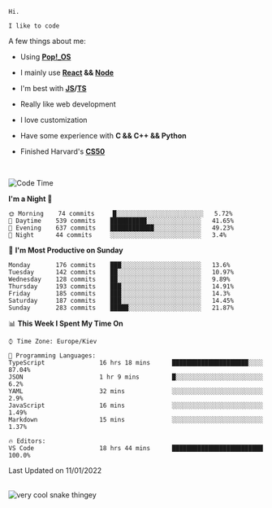 ```
Hi.

I like to code
```

A few things about me:

-   Using **[Pop!\_OS](https://pop.system76.com/)**

-   I mainly use **[React](https://reactjs.org/) && [Node](https://nodejs.org/en/)**

-   I'm best with **[JS](https://www.javascript.com/)/[TS](https://www.typescriptlang.org/)**

-   Really like web development

-   I love customization

-   Have some experience with **C && C++ && Python**

-   Finished Harvard's **[CS50](https://cs50.harvard.edu)**

<br>

<!--START_SECTION:waka-->
![Code Time](http://img.shields.io/badge/Code%20Time-252%20hrs%2039%20mins-blue)

**I'm a Night 🦉** 

```text
🌞 Morning    74 commits     █░░░░░░░░░░░░░░░░░░░░░░░░   5.72% 
🌆 Daytime    539 commits    ██████████░░░░░░░░░░░░░░░   41.65% 
🌃 Evening    637 commits    ████████████░░░░░░░░░░░░░   49.23% 
🌙 Night      44 commits     ░░░░░░░░░░░░░░░░░░░░░░░░░   3.4%

```
📅 **I'm Most Productive on Sunday** 

```text
Monday       176 commits    ███░░░░░░░░░░░░░░░░░░░░░░   13.6% 
Tuesday      142 commits    ██░░░░░░░░░░░░░░░░░░░░░░░   10.97% 
Wednesday    128 commits    ██░░░░░░░░░░░░░░░░░░░░░░░   9.89% 
Thursday     193 commits    ███░░░░░░░░░░░░░░░░░░░░░░   14.91% 
Friday       185 commits    ███░░░░░░░░░░░░░░░░░░░░░░   14.3% 
Saturday     187 commits    ███░░░░░░░░░░░░░░░░░░░░░░   14.45% 
Sunday       283 commits    █████░░░░░░░░░░░░░░░░░░░░   21.87%

```


📊 **This Week I Spent My Time On** 

```text
⌚︎ Time Zone: Europe/Kiev

💬 Programming Languages: 
TypeScript               16 hrs 18 mins      █████████████████████░░░░   87.04% 
JSON                     1 hr 9 mins         █░░░░░░░░░░░░░░░░░░░░░░░░   6.2% 
YAML                     32 mins             ░░░░░░░░░░░░░░░░░░░░░░░░░   2.9% 
JavaScript               16 mins             ░░░░░░░░░░░░░░░░░░░░░░░░░   1.49% 
Markdown                 15 mins             ░░░░░░░░░░░░░░░░░░░░░░░░░   1.37%

🔥 Editors: 
VS Code                  18 hrs 44 mins      █████████████████████████   100.0%

```


 Last Updated on 11/01/2022
<!--END_SECTION:waka-->

<br>

<img title="" src="https://raw.githubusercontent.com/Trunkelis/Trunkelis/output/github-contribution-grid-snake.svg" alt="very cool snake thingey" data-align="left">
